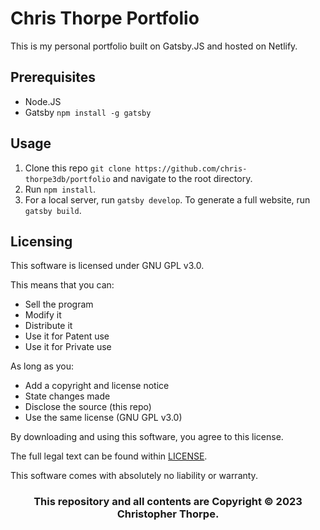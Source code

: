# Chris Thorpe Portfolio
This is my personal portfolio built on Gatsby.JS and hosted on Netlify.

## Prerequisites
 - Node.JS
 - Gatsby `npm install -g gatsby`

## Usage
1. Clone this repo `git clone https://github.com/chris-thorpe3db/portfolio` and navigate to the root directory.
2. Run `npm install`.
3. For a local server, run `gatsby develop`. To generate a full website, run `gatsby build`.

## Licensing
This software is licensed under GNU GPL v3.0.

This means that you can:
 - Sell the program
 - Modify it
 - Distribute it
 - Use it for Patent use
 - Use it for Private use

As long as you:
 - Add a copyright and license notice
 - State changes made
 - Disclose the source (this repo)
 - Use the same license (GNU GPL v3.0)

By downloading and using this software, you agree to this license.

The full legal text can be found within [LICENSE](https://github.com/chris-thorpe3db/portfolio/blob/main/LICENSE).

This software comes with absolutely no liability or warranty.

<h3 style="text-align:center">This repository and all contents are Copyright © 2023 Christopher Thorpe.
</h3>
